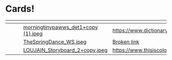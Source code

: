 # Cards!

<table data-view="cards"><thead><tr><th></th><th></th><th></th><th data-hidden data-card-cover data-type="files"></th><th data-hidden data-card-target data-type="content-ref"></th></tr></thead><tbody><tr><td></td><td></td><td></td><td><a href=".gitbook/assets/morningtinypawws_det1+copy (1).jpeg">morningtinypawws_det1+copy (1).jpeg</a></td><td><a href="https://www.dictionary.com/browse/colossal">https://www.dictionary.com/browse/colossal#:~:text=Colossal%20describes%20something%20as%20being,enormous%2C%20gigantic%2C%20or%20massive.</a></td></tr><tr><td></td><td></td><td></td><td><a href=".gitbook/assets/TheSpringDance_WS.jpeg">TheSpringDance_WS.jpeg</a></td><td><a href="broken-reference">Broken link</a></td></tr><tr><td></td><td></td><td></td><td><a href=".gitbook/assets/LOUJAIN_Storyboard_2+copy.jpeg">LOUJAIN_Storyboard_2+copy.jpeg</a></td><td><a href="https://www.thisiscolossal.com/">https://www.thisiscolossal.com/</a></td></tr></tbody></table>
